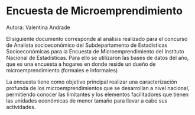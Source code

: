 # Encuesta de Microemprendimiento

Autora: Valentina Andrade

El siguiente documento corresponde al análisis realizado para el  concurso de Analista socioeconómico del Subdepartamento de Estadísticas Socioeconómicas para la Encuesta de Microemprendimiento del Instituto Nacional de Estadísticas. Para ello se utilizaron las bases de datos del año, que es una encuesta a hogares en donde reside un dueño de microemprendimiento (formales e informales)

La encuesta tiene como objetivo principal realizar una caracterización profunda de los microemprendimientos que se desarrollan a nivel nacional, permitiendo conocer las limitantes y los elementos facilitadores que tienen las unidades económicas de menor tamaño para llevar a cabo sus actividades.